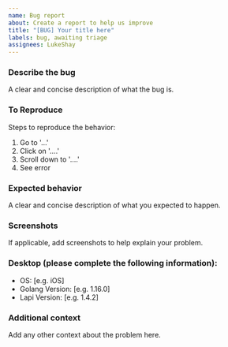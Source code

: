 ```yaml
---
name: Bug report
about: Create a report to help us improve
title: "[BUG] Your title here"
labels: bug, awaiting triage
assignees: LukeShay
---
```


### Describe the bug

A clear and concise description of what the bug is.

### To Reproduce

Steps to reproduce the behavior:

1. Go to '...'
2. Click on '....'
3. Scroll down to '....'
4. See error

### Expected behavior

A clear and concise description of what you expected to happen.

### Screenshots

If applicable, add screenshots to help explain your problem.

### Desktop (please complete the following information):

- OS: [e.g. iOS]
- Golang Version: [e.g. 1.16.0]
- Lapi Version: [e.g. 1.4.2]

### Additional context

Add any other context about the problem here.
